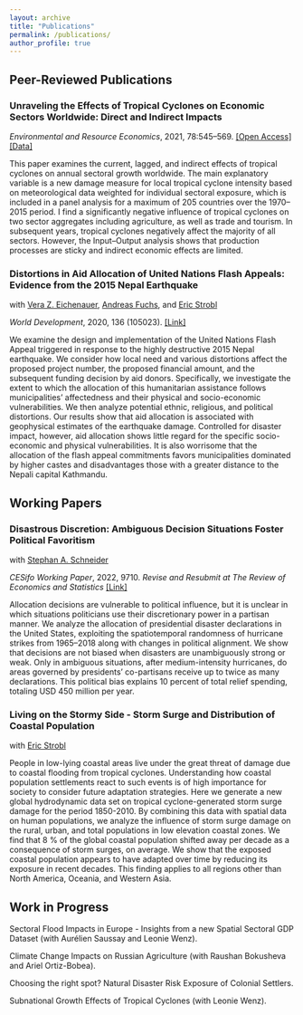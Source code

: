 ```yaml
---
layout: archive
title: "Publications"
permalink: /publications/
author_profile: true
---
```


## Peer-Reviewed Publications


### Unraveling the Effects of Tropical Cyclones on Economic Sectors Worldwide: Direct and Indirect Impacts

*Environmental and Resource Economics*, 2021, 78:545–569. 
 [[Open Access]](https://doi.org/10.1007/s10640-021-00541-5) [[Data]](https://sven-kunze.github.io/datasets/)
 
This paper examines the current, lagged, and indirect effects of tropical cyclones on annual sectoral growth worldwide. The main explanatory variable is a new damage measure for local tropical cyclone intensity based on meteorological data weighted for individual sectoral exposure, which is included in a panel analysis for a maximum of 205 countries over the 1970–2015 period. I find a significantly negative influence of tropical cyclones on two sector aggregates including agriculture, as well as trade and tourism. In subsequent years, tropical cyclones negatively affect the majority of all sectors. However, the Input–Output analysis shows that production processes are sticky and indirect economic effects are limited.  


### Distortions in Aid Allocation of United Nations Flash Appeals: Evidence from the 2015 Nepal Earthquake
with [Vera Z. Eichenauer](https://sites.google.com/view/vera-eichenauer/home), [Andreas Fuchs](http://www.andreas-fuchs.net/), and [Eric Strobl](https://www.vwi.unibe.ch/ueber_uns/personen/prof_dr_strobl_eric/index_ger.html)  

*World Development*, 2020, 136 (105023).
[[Link]](https://doi.org/10.1016/j.worlddev.2020.105023)  

We examine the design and implementation of the United Nations Flash Appeal triggered in response to the highly destructive 2015 Nepal earthquake. We consider how local need and various distortions affect the proposed project number, the proposed financial amount, and the subsequent funding decision by aid donors. Specifically, we investigate the extent to which the allocation of this humanitarian assistance follows municipalities’ affectedness and their physical and socio-economic vulnerabilities. We then analyze potential ethnic, religious, and political distortions. Our results show that aid allocation is associated with geophysical estimates of the earthquake damage. Controlled for disaster impact, however, aid allocation shows little regard for the specific socio-economic and physical vulnerabilities. It is also worrisome that the allocation of the flash appeal commitments favors municipalities dominated by higher castes and disadvantages those with a greater distance to the Nepali capital Kathmandu.


## Working Papers

### Disastrous Discretion: Ambiguous Decision Situations Foster Political Favoritism

with [Stephan A. Schneider](https://www.schneiderst.de/)  

*CESifo Working Paper*, 2022, 9710. *Revise and Resubmit at The Review of Economics and Statistics*
[[Link]](https://www.cesifo.org/en/publikationen/2022/working-paper/disastrous-discretion-ambiguous-decision-situations-foster)

Allocation decisions are vulnerable to political influence, but it is unclear in which situations politicians use their discretionary power in a partisan manner. We analyze the allocation of presidential disaster declarations in the United States, exploiting the spatiotemporal randomness of hurricane strikes from 1965–2018 along with changes in political alignment. We show that decisions are not biased when disasters are unambiguously strong or weak. Only in ambiguous situations, after medium-intensity hurricanes, do areas governed by presidents’ co-partisans receive up to twice as many declarations. This political bias explains 10 percent of total relief spending, totaling USD 450 million per year.


### Living on the Stormy Side - Storm Surge and Distribution of Coastal Population 

with [Eric Strobl](https://www.vwi.unibe.ch/ueber_uns/personen/prof_dr_strobl_eric/index_ger.html)

People in low-lying coastal areas live under the great threat of damage due to coastal flooding from tropical cyclones. Understanding how coastal population settlements react to such events is of high importance for society to consider future adaptation strategies. Here we generate a new global hydrodynamic data set on tropical cyclone-generated storm surge damage for the period 1850-2010. By combining this data with spatial data on human populations, we analyze the influence of storm surge damage on the rural, urban, and total populations in low elevation coastal zones. We find that 8 % of the global coastal population shifted away per decade as a consequence of storm surges, on average. We show that the exposed coastal population appears to have adapted over time by reducing its exposure in recent decades. This finding applies to all regions other than North America, Oceania, and Western Asia. 




## Work in Progress

Sectoral Flood Impacts in Europe - Insights from a new Spatial Sectoral GDP Dataset (with Aurélien Saussay and Leonie Wenz).

Climate Change Impacts on Russian Agriculture (with Raushan Bokusheva and Ariel Ortiz-Bobea).

Choosing the right spot? Natural Disaster Risk Exposure of Colonial Settlers. 

Subnational Growth Effects of Tropical Cyclones (with Leonie Wenz).



<!--
Geospatial Analyses of Natural Disasters: Economic Impacts, Societal Responses, and Political Bias, **2021**, PhD Dissertation, Heidelberg. [[Open Access]](https://doi.org/10.11588/heidok.00030140)


Distortions in Aid Allocation of United Nations Flash Appeals: Evidence from the 2015 Nepal Earthquake, **2020**, *World Development*, 136 (105023) (with [Vera Z. Eichenauer](https://sites.google.com/view/vera-eichenauer/home), [Andreas Fuchs](http://www.andreas-fuchs.net/), and [Eric Strobl](https://www.vwi.unibe.ch/ueber_uns/personen/prof_dr_strobl_eric/index_ger.html)). [[Link]](https://doi.org/10.1016/j.worlddev.2020.105023)

<details>
  <summary>Abstract</summary>
  We examine the design and implementation of the United Nations Flash Appeal triggered in response to the highly destructive 2015 Nepal earthquake. We consider how local need and various distortions affect the proposed project number, the proposed financial amount, and the subsequent funding decision by aid donors. Specifically, we investigate the extent to which the allocation of this humanitarian assistance follows municipalities’ affectedness and their physical and socio-economic vulnerabilities. We then analyze potential ethnic, religious, and political distortions. Our results show that aid allocation is associated with geophysical estimates of the earthquake damage. Controlled for disaster impact, however, aid allocation shows little regard for the specific socio-economic and physical vulnerabilities. It is also worrisome that the allocation of the flash appeal commitments favors municipalities dominated by higher castes and disadvantages those with a greater distance to the Nepali capital Kathmandu.
  </details>



## Working Papers

Disastrous Discretion: Ambiguous Decision Situations Foster Political Favoritism, **2021**, *KOF Working Papers*, 491 (with [Stephan A. Schneider](https://kof.ethz.ch/das-institut/personen/person-detail.MjUwMTg5.TGlzdC81NzgsODQ4OTAwOTg=.html)). [[Link]](https://doi.org/10.3929/ethz-b-000468932)

Living on the Stormy Side - Storm Surge and Distribution of Coastal Population, **2021** (with [Eric Strobl](https://www.vwi.unibe.ch/ueber_uns/personen/prof_dr_strobl_eric/index_ger.html))

## Work in Progress

Sectoral Flood Impacts in Europe - Insights from a new Spatial Sectoral GDP Dataset (with Aurélien Saussay and Leonie Wenz).

Analyzing the Effectiveness of Emergency Aid from Outer Space (with Vera Z. Eichenauer and Andreas Fuchs).

Choosing the right spot? Natural Disaster Risk Exposure of Colonial Settlers (with Johannes Matzat). 

Subnational Growth Effects of Tropical Cyclones (with Leonie Wenz).
-->
